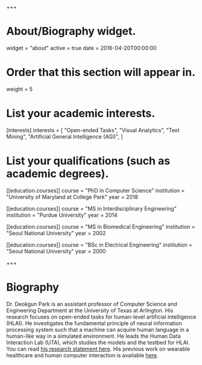 +++
# About/Biography widget.
widget = "about"
active = true
date = 2016-04-20T00:00:00

# Order that this section will appear in.
weight = 5

# List your academic interests.
[interests]
  interests = [
    "Open-ended Tasks",
    "Visual Analytics",
    "Text Mining",
    "Artificial General Intelligence (AGI)",
  ]

# List your qualifications (such as academic degrees).
[[education.courses]]
  course = "PhD in Computer Science"
  institution = "University of Maryland at College Park"
  year = 2018

[[education.courses]]
  course = "MS in Interdisciplinary Engineering"
  institution = "Purdue University"
  year = 2014


[[education.courses]]
  course = "MS in Biomedical Engineering"
  institution = "Seoul National University"
  year = 2002


[[education.courses]]
  course = "BSc in Electrical Engineering"
  institution = "Seoul National University"
  year = 2000
 
+++

# Biography

Dr. Deokgun Park is an assistant professor of Computer Science and Engineering Department at the University of Texas at Arlington. His research focuses on open-ended tasks for human-level artificial intelligence (HLAI). He investigates the fundamental principle of neural information processing system such that a machine can acquire human language in a human-like way in a simulated environment.  He leads the Human Data Interaction Lab (UTA), which studies the models and the testbed for HLAI. You can read [his research statement here](files/research-statement-agi.pdf). His previous work on wearable healthcare and human computer interaction is available [here](https://intuinno.weebly.com/projects.html).  
